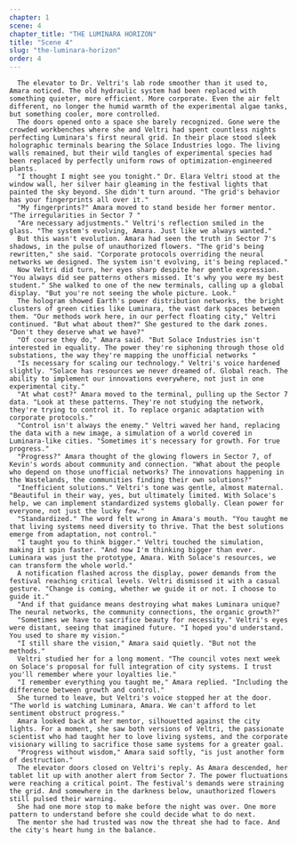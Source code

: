 ```yaml
---
chapter: 1
scene: 4
chapter_title: "THE LUMINARA HORIZON"
title: "Scene 4"
slug: "the-luminara-horizon"
order: 4
---
```


      The elevator to Dr. Veltri's lab rode smoother than it used to, Amara noticed. The old hydraulic system had been replaced with something quieter, more efficient. More corporate. Even the air felt different, no longer the humid warmth of the experimental algae tanks, but something cooler, more controlled.
      The doors opened onto a space she barely recognized. Gone were the crowded workbenches where she and Veltri had spent countless nights perfecting Luminara's first neural grid. In their place stood sleek holographic terminals bearing the Solace Industries logo. The living walls remained, but their wild tangles of experimental species had been replaced by perfectly uniform rows of optimization-engineered plants.
      "I thought I might see you tonight." Dr. Elara Veltri stood at the window wall, her silver hair gleaming in the festival lights that painted the sky beyond. She didn't turn around. "The grid's behavior has your fingerprints all over it."
      "My fingerprints?" Amara moved to stand beside her former mentor. "The irregularities in Sector 7 "
      "Are necessary adjustments." Veltri's reflection smiled in the glass. "The system's evolving, Amara. Just like we always wanted."
      But this wasn't evolution. Amara had seen the truth in Sector 7's shadows, in the pulse of unauthorized flowers. "The grid's being rewritten," she said. "Corporate protocols overriding the neural networks we designed. The system isn't evolving, it's being replaced."
      Now Veltri did turn, her eyes sharp despite her gentle expression. "You always did see patterns others missed. It's why you were my best student." She walked to one of the new terminals, calling up a global display. "But you're not seeing the whole picture. Look."
      The hologram showed Earth's power distribution networks, the bright clusters of green cities like Luminara, the vast dark spaces between them. "Our methods work here, in our perfect floating city," Veltri continued. "But what about them?" She gestured to the dark zones. "Don't they deserve what we have?"
      "Of course they do," Amara said. "But Solace Industries isn't interested in equality. The power they're siphoning through those old substations, the way they're mapping the unofficial networks "
      "Is necessary for scaling our technology." Veltri's voice hardened slightly. "Solace has resources we never dreamed of. Global reach. The ability to implement our innovations everywhere, not just in one experimental city."
      "At what cost?" Amara moved to the terminal, pulling up the Sector 7 data. "Look at these patterns. They're not studying the network, they're trying to control it. To replace organic adaptation with corporate protocols."
      "Control isn't always the enemy." Veltri waved her hand, replacing the data with a new image, a simulation of a world covered in Luminara-like cities. "Sometimes it's necessary for growth. For true progress."
      "Progress?" Amara thought of the glowing flowers in Sector 7, of Kevin's words about community and connection. "What about the people who depend on those unofficial networks? The innovations happening in the Wastelands, the communities finding their own solutions?"
      "Inefficient solutions." Veltri's tone was gentle, almost maternal. "Beautiful in their way, yes, but ultimately limited. With Solace's help, we can implement standardized systems globally. Clean power for everyone, not just the lucky few."
      "Standardized." The word felt wrong in Amara's mouth. "You taught me that living systems need diversity to thrive. That the best solutions emerge from adaptation, not control."
      "I taught you to think bigger." Veltri touched the simulation, making it spin faster. "And now I'm thinking bigger than ever. Luminara was just the prototype, Amara. With Solace's resources, we can transform the whole world."
      A notification flashed across the display, power demands from the festival reaching critical levels. Veltri dismissed it with a casual gesture. "Change is coming, whether we guide it or not. I choose to guide it."
      "And if that guidance means destroying what makes Luminara unique? The neural networks, the community connections, the organic growth?"
      "Sometimes we have to sacrifice beauty for necessity." Veltri's eyes were distant, seeing that imagined future. "I hoped you'd understand. You used to share my vision."
      "I still share the vision," Amara said quietly. "But not the methods."
      Veltri studied her for a long moment. "The council votes next week on Solace's proposal for full integration of city systems. I trust you'll remember where your loyalties lie."
      "I remember everything you taught me," Amara replied. "Including the difference between growth and control."
      She turned to leave, but Veltri's voice stopped her at the door. "The world is watching Luminara, Amara. We can't afford to let sentiment obstruct progress."
      Amara looked back at her mentor, silhouetted against the city lights. For a moment, she saw both versions of Veltri, the passionate scientist who had taught her to love living systems, and the corporate visionary willing to sacrifice those same systems for a greater goal.
      "Progress without wisdom," Amara said softly, "is just another form of destruction."
      The elevator doors closed on Veltri's reply. As Amara descended, her tablet lit up with another alert from Sector 7. The power fluctuations were reaching a critical point. The festival's demands were straining the grid. And somewhere in the darkness below, unauthorized flowers still pulsed their warning.
      She had one more stop to make before the night was over. One more pattern to understand before she could decide what to do next.
      The mentor she had trusted was now the threat she had to face. And the city's heart hung in the balance.
